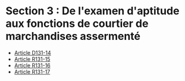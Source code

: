 # Section 3 : De l'examen d'aptitude aux fonctions de courtier de marchandises assermenté

- [Article D131-14](article-d131-14.md)
- [Article R131-15](article-r131-15.md)
- [Article R131-16](article-r131-16.md)
- [Article R131-17](article-r131-17.md)
